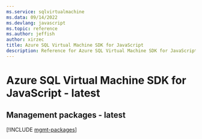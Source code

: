 ```yaml
---
ms.service: sqlvirtualmachine
ms.data: 09/14/2022
ms.devlang: javascript
ms.topic: reference
ms.author: jeffish
author: xirzec
title: Azure SQL Virtual Machine SDK for JavaScript
description: Reference for Azure SQL Virtual Machine SDK for JavaScript
---
```

# Azure SQL Virtual Machine SDK for JavaScript - latest

## Management packages - latest
[!INCLUDE [mgmt-packages](sql-virtual-machine-mgmt-index.md)]